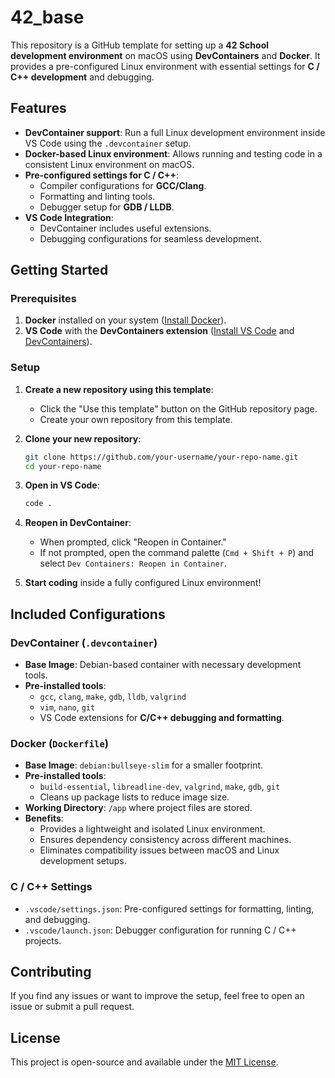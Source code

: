 # 42_base

This repository is a GitHub template for setting up a **42 School development environment** on macOS using **DevContainers** and **Docker**. It provides a pre-configured Linux environment with essential settings for **C / C++ development** and debugging.

## Features

- **DevContainer support**: Run a full Linux development environment inside VS Code using the `.devcontainer` setup.
- **Docker-based Linux environment**: Allows running and testing code in a consistent Linux environment on macOS.
- **Pre-configured settings for C / C++**:
  - Compiler configurations for **GCC/Clang**.
  - Formatting and linting tools.
  - Debugger setup for **GDB / LLDB**.
- **VS Code Integration**:
  - DevContainer includes useful extensions.
  - Debugging configurations for seamless development.
  
## Getting Started

### Prerequisites

1. **Docker** installed on your system ([Install Docker](https://docs.docker.com/get-docker/)).
2. **VS Code** with the **DevContainers extension** ([Install VS Code](https://code.visualstudio.com/) and [DevContainers](https://marketplace.visualstudio.com/items?itemName=ms-vscode-remote.remote-containers)).

### Setup

1. **Create a new repository using this template**:
   - Click the "Use this template" button on the GitHub repository page.
   - Create your own repository from this template.

2. **Clone your new repository**:
   ```sh
   git clone https://github.com/your-username/your-repo-name.git
   cd your-repo-name
   ```

3. **Open in VS Code**:
   ```sh
   code .
   ```

4. **Reopen in DevContainer**:
   - When prompted, click "Reopen in Container."
   - If not prompted, open the command palette (`Cmd + Shift + P`) and select `Dev Containers: Reopen in Container`.

5. **Start coding** inside a fully configured Linux environment!

## Included Configurations

### DevContainer (`.devcontainer`)
- **Base Image**: Debian-based container with necessary development tools.
- **Pre-installed tools**:
  - `gcc`, `clang`, `make`, `gdb`, `lldb`, `valgrind`
  - `vim`, `nano`, `git`
  - VS Code extensions for **C/C++ debugging and formatting**.

### Docker (`Dockerfile`)
- **Base Image**: `debian:bullseye-slim` for a smaller footprint.
- **Pre-installed tools**:
  - `build-essential`, `libreadline-dev`, `valgrind`, `make`, `gdb`, `git`
  - Cleans up package lists to reduce image size.
- **Working Directory**: `/app` where project files are stored.
- **Benefits**:
  - Provides a lightweight and isolated Linux environment.
  - Ensures dependency consistency across different machines.
  - Eliminates compatibility issues between macOS and Linux development setups.

### C / C++ Settings
- `.vscode/settings.json`: Pre-configured settings for formatting, linting, and debugging.
- `.vscode/launch.json`: Debugger configuration for running C / C++ projects.

## Contributing
If you find any issues or want to improve the setup, feel free to open an issue or submit a pull request.

## License
This project is open-source and available under the [MIT License](LICENSE).

